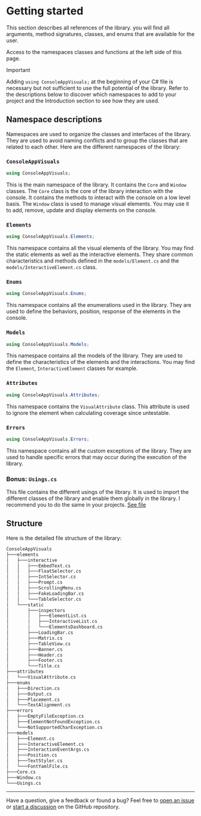# Getting started

This section describes all references of the library. you will find all arguments, method signatures, classes, and enums that are available for the user.

Access to the namespaces classes and functions at the left side of this page.

> [!IMPORTANT]
> Adding `using ConsoleAppVisuals;` at the beginning of your C# file is necessary but not sufficient to use the full potential of the library. Refer to the descriptions below to discover which namespaces to add to your project and the Introduction section to see how they are used.

## Namespace descriptions

Namespaces are used to organize the classes and interfaces of the library. They are used to avoid naming conflicts and to group the classes that are related to each other. Here are the different namespaces of the library:

### `ConsoleAppVisuals`

```csharp
using ConsoleAppVisuals;
```

This is the main namespace of the library. It contains the `Core` and `Window` classes. The `Core` class is the core of the library interaction with the console. It contains the methods to interact with the console on a low level basis. The `Window` class is used to manage visual elements. You may use it to add, remove, update and display elements on the console.

### `Elements`

```csharp
using ConsoleAppVisuals.Elements;
```

This namespace contains all the visual elements of the library. You may find the static elements as well as the interactive elements. They share common characteristics and methods defined in the `models/Element.cs` and the `models/InteractiveElement.cs` class.

### `Enums`

```csharp
using ConsoleAppVisuals.Enums;
```

This namespace contains all the enumerations used in the library. They are used to define the behaviors, position, response of the elements in the console.

### `Models`

```csharp
using ConsoleAppVisuals.Models;
```

This namespace contains all the models of the library. They are used to define the characteristics of the elements and the interactions. You may find the `Element`, `InteractiveElement` classes for example.

### `Attributes`

```csharp
using ConsoleAppVisuals.Attributes;
```

This namespace contains the `VisualAttribute` class. This attribute is used to ignore the element when calculating coverage since untestable.

### `Errors`

```csharp
using ConsoleAppVisuals.Errors;
```

This namespace contains all the custom exceptions of the library. They are used to handle specific errors that may occur during the execution of the library.

### Bonus: `Usings.cs`

This file contains the different usings of the library. It is used to import the different classes of the library and enable them globally in the library. I recommend you to do the same in your projects. [See file](https://github.com/MorganKryze/ConsoleAppVisuals/blob/main/src/ConsoleAppVisuals/Usings.cs)

## Structure

Here is the detailed file structure of the library:

```bash
ConsoleAppVisuals
├───elements
│   ├───interactive
│   │   ├───EmbedText.cs
│   │   ├───FloatSelector.cs
│   │   ├───IntSelector.cs
│   │   ├───Prompt.cs
│   │   ├───ScrollingMenu.cs
│   │   ├───FakeLoadingBar.cs
│   │   └───TableSelector.cs
│   └───static
│       ├───inspectors
│       │   ├───ElementList.cs
│       │   ├───InteractiveList.cs
│       │   └───ElementsDashboard.cs
│       ├───LoadingBar.cs
│       ├───Matrix.cs
│       ├───TableView.cs
│       ├───Banner.cs
│       ├───Header.cs
│       ├───Footer.cs
│       └───Title.cs
├───attributes
│   └───VisualAttribute.cs
├───enums
│   ├───Direction.cs
│   ├───Output.cs
│   ├───Placement.cs
│   └───TextAlignment.cs
├───errors
│   ├───EmptyFileException.cs
│   ├───ElementNotFoundException.cs
│   └───NotSupportedCharException.cs
├───models
│   ├───Element.cs
│   ├───InteractiveElement.cs
│   ├───InteractionEventArgs.cs
│   ├───Position.cs
│   ├───TextStyler.cs
│   └───FontYamlFile.cs
├───Core.cs
├───Window.cs
└───Usings.cs
```

---

Have a question, give a feedback or found a bug? Feel free to [open an issue](https://github.com/MorganKryze/ConsoleAppVisuals/issues) or [start a discussion](https://github.com/MorganKryze/ConsoleAppVisuals/discussions) on the GitHub repository.
